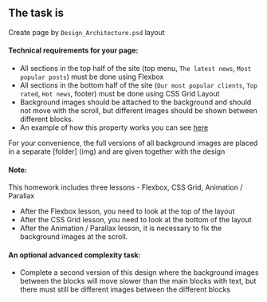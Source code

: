 ## The task is

Create page by `Design_Architecture.psd` layout

#### Technical requirements for your page:
- All sections in the top half of the site (top menu, `The latest news`, `Most popular posts`)  must be done using Flexbox
- All sections in the bottom half of the site (`Our most popular clients`, `Top rated`, `Hot news`, footer) must be done using CSS Grid Layout
- Background images should be attached to the background and should not move with the scroll, but different images should be shown between different blocks.
- An example of how this property works you can see [here](./Preview.gif)

For your convenience, the full versions of all background images are placed in a separate [folder] (img) and are given together with the design

#### Note: 
This homework includes three lessons - Flexbox, CSS Grid, Animation / Parallax
 - After the Flexbox lesson, you need to look at the top of the layout
 - After the CSS Grid lesson, you need to look at the bottom of the layout
 - After the Animation / Parallax lesson, it is necessary to fix the background images at the scroll.

#### An optional advanced complexity task:
- Complete a second version of this design where the background images between the blocks will move slower than the main blocks with text, but there must still be different images between the different blocks